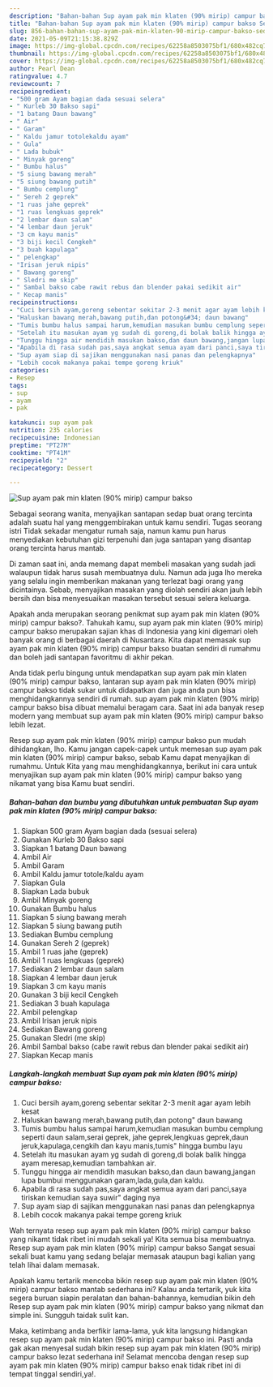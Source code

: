 ```yaml
---
description: "Bahan-bahan Sup ayam pak min klaten (90% mirip) campur bakso Sederhana dan Mudah Dibuat"
title: "Bahan-bahan Sup ayam pak min klaten (90% mirip) campur bakso Sederhana dan Mudah Dibuat"
slug: 856-bahan-bahan-sup-ayam-pak-min-klaten-90-mirip-campur-bakso-sederhana-dan-mudah-dibuat
date: 2021-05-09T21:15:38.829Z
image: https://img-global.cpcdn.com/recipes/62258a8503075bf1/680x482cq70/sup-ayam-pak-min-klaten-90-mirip-campur-bakso-foto-resep-utama.jpg
thumbnail: https://img-global.cpcdn.com/recipes/62258a8503075bf1/680x482cq70/sup-ayam-pak-min-klaten-90-mirip-campur-bakso-foto-resep-utama.jpg
cover: https://img-global.cpcdn.com/recipes/62258a8503075bf1/680x482cq70/sup-ayam-pak-min-klaten-90-mirip-campur-bakso-foto-resep-utama.jpg
author: Pearl Dean
ratingvalue: 4.7
reviewcount: 7
recipeingredient:
- "500 gram Ayam bagian dada sesuai selera"
- " Kurleb 30 Bakso sapi"
- "1 batang Daun bawang"
- " Air"
- " Garam"
- " Kaldu jamur totolekaldu ayam"
- " Gula"
- " Lada bubuk"
- " Minyak goreng"
- " Bumbu halus"
- "5 siung bawang merah"
- "5 siung bawang putih"
- " Bumbu cemplung"
- " Sereh 2 geprek"
- "1 ruas jahe geprek"
- "1 ruas lengkuas geprek"
- "2 lembar daun salam"
- "4 lembar daun jeruk"
- "3 cm kayu manis"
- "3 biji kecil Cengkeh"
- "3 buah kapulaga"
- " pelengkap"
- "Irisan jeruk nipis"
- " Bawang goreng"
- " Sledri me skip"
- " Sambal bakso cabe rawit rebus dan blender pakai sedikit air"
- " Kecap manis"
recipeinstructions:
- "Cuci bersih ayam,goreng sebentar sekitar 2-3 menit agar ayam lebih kesat"
- "Haluskan bawang merah,bawang putih,dan potong&#34; daun bawang"
- "Tumis bumbu halus sampai harum,kemudian masukan bumbu cemplung seperti daun salam,serai geprek, jahe geprek,lengkuas geprek,daun jeruk,kapulaga,cengkih dan kayu manis,tumis&#34; hingga bumbu layu"
- "Setelah itu masukan ayam yg sudah di goreng,di bolak balik hingga ayam meresap,kemudian tambahkan air."
- "Tunggu hingga air mendidih masukan bakso,dan daun bawang,jangan lupa bumbui menggunakan garam,lada,gula,dan kaldu."
- "Apabila di rasa sudah pas,saya angkat semua ayam dari panci,saya tiriskan kemudian saya suwir&#34; daging nya"
- "Sup ayam siap di sajikan menggunakan nasi panas dan pelengkapnya"
- "Lebih cocok makanya pakai tempe goreng kriuk"
categories:
- Resep
tags:
- sup
- ayam
- pak

katakunci: sup ayam pak 
nutrition: 235 calories
recipecuisine: Indonesian
preptime: "PT27M"
cooktime: "PT41M"
recipeyield: "2"
recipecategory: Dessert

---
```



![Sup ayam pak min klaten (90% mirip) campur bakso](https://img-global.cpcdn.com/recipes/62258a8503075bf1/680x482cq70/sup-ayam-pak-min-klaten-90-mirip-campur-bakso-foto-resep-utama.jpg)

Sebagai seorang wanita, menyajikan santapan sedap buat orang tercinta adalah suatu hal yang menggembirakan untuk kamu sendiri. Tugas seorang istri Tidak sekadar mengatur rumah saja, namun kamu pun harus menyediakan kebutuhan gizi terpenuhi dan juga santapan yang disantap orang tercinta harus mantab.

Di zaman  saat ini, anda memang dapat membeli masakan yang sudah jadi walaupun tidak harus susah membuatnya dulu. Namun ada juga lho mereka yang selalu ingin memberikan makanan yang terlezat bagi orang yang dicintainya. Sebab, menyajikan masakan yang diolah sendiri akan jauh lebih bersih dan bisa menyesuaikan masakan tersebut sesuai selera keluarga. 



Apakah anda merupakan seorang penikmat sup ayam pak min klaten (90% mirip) campur bakso?. Tahukah kamu, sup ayam pak min klaten (90% mirip) campur bakso merupakan sajian khas di Indonesia yang kini digemari oleh banyak orang di berbagai daerah di Nusantara. Kita dapat memasak sup ayam pak min klaten (90% mirip) campur bakso buatan sendiri di rumahmu dan boleh jadi santapan favoritmu di akhir pekan.

Anda tidak perlu bingung untuk mendapatkan sup ayam pak min klaten (90% mirip) campur bakso, lantaran sup ayam pak min klaten (90% mirip) campur bakso tidak sukar untuk didapatkan dan juga anda pun bisa menghidangkannya sendiri di rumah. sup ayam pak min klaten (90% mirip) campur bakso bisa dibuat memalui beragam cara. Saat ini ada banyak resep modern yang membuat sup ayam pak min klaten (90% mirip) campur bakso lebih lezat.

Resep sup ayam pak min klaten (90% mirip) campur bakso pun mudah dihidangkan, lho. Kamu jangan capek-capek untuk memesan sup ayam pak min klaten (90% mirip) campur bakso, sebab Kamu dapat menyajikan di rumahmu. Untuk Kita yang mau menghidangkannya, berikut ini cara untuk menyajikan sup ayam pak min klaten (90% mirip) campur bakso yang nikamat yang bisa Kamu buat sendiri.

<!--inarticleads1-->

##### Bahan-bahan dan bumbu yang dibutuhkan untuk pembuatan Sup ayam pak min klaten (90% mirip) campur bakso:

1. Siapkan 500 gram Ayam bagian dada (sesuai selera)
1. Gunakan  Kurleb 30 Bakso sapi
1. Siapkan 1 batang Daun bawang
1. Ambil  Air
1. Ambil  Garam
1. Ambil  Kaldu jamur totole/kaldu ayam
1. Siapkan  Gula
1. Siapkan  Lada bubuk
1. Ambil  Minyak goreng
1. Gunakan  Bumbu halus
1. Siapkan 5 siung bawang merah
1. Siapkan 5 siung bawang putih
1. Sediakan  Bumbu cemplung
1. Gunakan  Sereh 2 (geprek)
1. Ambil 1 ruas jahe (geprek)
1. Ambil 1 ruas lengkuas (geprek)
1. Sediakan 2 lembar daun salam
1. Siapkan 4 lembar daun jeruk
1. Siapkan 3 cm kayu manis
1. Gunakan 3 biji kecil Cengkeh
1. Sediakan 3 buah kapulaga
1. Ambil  pelengkap
1. Ambil Irisan jeruk nipis
1. Sediakan  Bawang goreng
1. Gunakan  Sledri (me skip)
1. Ambil  Sambal bakso (cabe rawit rebus dan blender pakai sedikit air)
1. Siapkan  Kecap manis




<!--inarticleads2-->

##### Langkah-langkah membuat Sup ayam pak min klaten (90% mirip) campur bakso:

1. Cuci bersih ayam,goreng sebentar sekitar 2-3 menit agar ayam lebih kesat
1. Haluskan bawang merah,bawang putih,dan potong&#34; daun bawang
1. Tumis bumbu halus sampai harum,kemudian masukan bumbu cemplung seperti daun salam,serai geprek, jahe geprek,lengkuas geprek,daun jeruk,kapulaga,cengkih dan kayu manis,tumis&#34; hingga bumbu layu
1. Setelah itu masukan ayam yg sudah di goreng,di bolak balik hingga ayam meresap,kemudian tambahkan air.
1. Tunggu hingga air mendidih masukan bakso,dan daun bawang,jangan lupa bumbui menggunakan garam,lada,gula,dan kaldu.
1. Apabila di rasa sudah pas,saya angkat semua ayam dari panci,saya tiriskan kemudian saya suwir&#34; daging nya
1. Sup ayam siap di sajikan menggunakan nasi panas dan pelengkapnya
1. Lebih cocok makanya pakai tempe goreng kriuk




Wah ternyata resep sup ayam pak min klaten (90% mirip) campur bakso yang nikamt tidak ribet ini mudah sekali ya! Kita semua bisa membuatnya. Resep sup ayam pak min klaten (90% mirip) campur bakso Sangat sesuai sekali buat kamu yang sedang belajar memasak ataupun bagi kalian yang telah lihai dalam memasak.

Apakah kamu tertarik mencoba bikin resep sup ayam pak min klaten (90% mirip) campur bakso mantab sederhana ini? Kalau anda tertarik, yuk kita segera buruan siapin peralatan dan bahan-bahannya, kemudian bikin deh Resep sup ayam pak min klaten (90% mirip) campur bakso yang nikmat dan simple ini. Sungguh taidak sulit kan. 

Maka, ketimbang anda berfikir lama-lama, yuk kita langsung hidangkan resep sup ayam pak min klaten (90% mirip) campur bakso ini. Pasti anda gak akan menyesal sudah bikin resep sup ayam pak min klaten (90% mirip) campur bakso lezat sederhana ini! Selamat mencoba dengan resep sup ayam pak min klaten (90% mirip) campur bakso enak tidak ribet ini di tempat tinggal sendiri,ya!.

